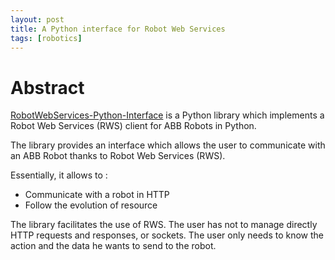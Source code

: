 ```yaml
---
layout: post
title: A Python interface for Robot Web Services
tags: [robotics]
---
```


# Abstract

[RobotWebServices-Python-Interface](https://github.com/charlypg/RobotWebServices-Python-Interface) is a Python library which implements a Robot Web Services (RWS) client for ABB Robots in Python. 

The library provides an interface which allows the user to communicate with an ABB Robot thanks to Robot Web Services (RWS). 

Essentially, it allows to : 

- Communicate with a robot in HTTP 
- Follow the evolution of resource

The library facilitates the use of RWS. The user has not to manage directly HTTP requests and responses, or sockets. The user only needs to know the action and the data he wants to send to the robot. 
